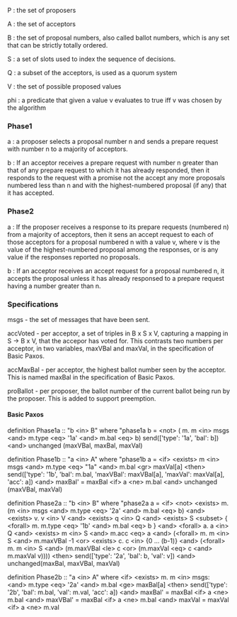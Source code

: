 


P : the set of proposers

A : the set of acceptors

B : the set of proposal numbers, also called ballot numbers, which is any set that can be strictly totally ordered.

S : a set of slots used to index the sequence of decisions.

Q : a subset of the acceptors, is used as a quorum system

V : the set of possible proposed values

phi : a predicate that given a value v evaluates to true iff v was chosen by the algorithm


### Phase1

a : a proposer selects a proposal number n and sends a prepare request with number n to a majority of acceptors.

b : If an acceptor receives a prepare request with number n greater than that of any prepare request to which it has already responded, then it responds to the request with a promise not the accept any more proposals numbered less than n and with the highest-numbered proposal (if any) that it has accepted.


### Phase2

a : If the proposer receives a response to its prepare requests (numbered n) from a majority of acceptors, then it sens an accept request to each of those acceptors for a proposal numbered n with a value v, where v is the value of the highest-numbered proposal among the responses, or is any value if the responses reported no proposals.


b : If an acceptor receives an accept request for a proposal numbered n, it accepts the proposal unless it has already responsed to a prepare request having a number greater than n.




### Specifications


msgs - the set of messages that have been sent.

accVoted - per acceptor, a set of triples in B x S x V, capturing a mapping in S -> B x V, that the accepor has voted for.  This contrasts two numbers per acceptor, in two variables, maxVBal and maxVal, in the specification of Basic Paxos.

accMaxBal - per acceptor, the highest ballot number seen by the acceptor.  This is named maxBal in the specification of Basic Paxos.

proBallot - per proposer, the ballot number of the current ballot being run by the proposer.  This is added to support preemption.



#### Basic Paxos

definition Phase1a :: "b \<in> B"
                where
                "phase1a b = 
                        <if>   \<not> (<exists> m. m \<in> msgs \<and> m.type \<eq> '1a' \<and> m.bal \<eq> b)
                        <then> send(['type': '1a', 'bal': b])
                               \<and> unchanged  (maxVBal, maxBal, maxVal)


definition Phase1b :: "a \<in> A"
                      where
                      "phase1b a = 
                        \<if> \<exists> m \<in> msgs 
                              \<and> m.type \<eq> "1a"
                              \<and> m.bal \<gr> maxVal[a]
                        \<then> send(['type': '1b', 'bal': m.bal, 'maxVBal': maxVBal[a], 'maxVal': maxVal[a], 'acc': a])
                                \<and> maxBal' = maxBal \<if> a \<ne> m.bal
                                \<and> unchanged (maxVBal, maxVal)



definition Phase2a :: "b \<in> B"
                      where
                      "phase2a a = 
                      \<if> \<not> \<exists> m. (m \<in> msgs \<and> m.type \<eq> '2a' \<and> m.bal \<eq> b)
                            \<and> \<exists> v. v \<in> V 
                            \<and> \<exists> q \<in> Q
                            \<and> \<exists> S \<subset> { \<forall> m. m.type \<eq> '1b' \<and> m.bal \<eq> b }
                            \<and> \<forall> a. a \<in> Q \<and> \<exists> m \<in> S \<and> m.acc \<eq> a
                            \<and> (\<forall> m. m \<in> S \<and> m.maxVBal <eq> -1
                                    \<or> \<exists> c. c \<in> {0 ... (b-1)}
                                          \<and> (\<forall> m. m \<in> S \<and> (m.maxVBal \<le> c \<or> (m.maxVal \<eq> c \<and> m.maxVal <eq> v))))
                      \<then> send(['type': '2a', 'bal': b, 'val': v])
                              \<and> unchanged(maxBal, maxVBal, maxVal)



definition Phase2b :: "a \<in> A"
                      where
                      \<if> \<exists> m. m \<in> msgs:
                            \<and> m.type \<eq> '2a'
                            \<and> m.bal \<ge> maxBal[a]
                      \<then> send(['type': '2b', 'bal': m.bal, 'val': m.val, 'acc': a])
                              \<and> maxBal' = maxBal \<if> a \<ne> m.bal
                              \<and> maxVBal' = maxBal \<if> a \<ne> m.bal
                              \<and> maxVal = maxVal \<if> a \<ne> m.val





